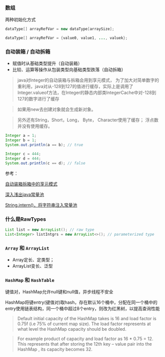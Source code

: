 ### 数组
两种初始化方式
```java
dataType[] arrayRefVar = new dataType[arraySize];
```

```java
dataType[] arrayRefVar = {value0, value1, ..., valuek};
```

### 自动装箱 / 自动拆箱
- 赋值时从基础类型提升（自动装箱）
- 比较、运算等操作从包装类型向基础类型跌落（自动拆箱）
> java对Integer的自动装箱与拆箱会用到享元模式， 为了加大对简单数字的重利用，java对从-128到127的值进行缓存，实际上是调用了Integer.valueof方法，在Integer的静态内部类IntegerCache中对-128到127的数字进行了缓存

> 如果用new去创建对象就会生成新对象。

> 另外还有String，Short，Long， Byte， Character使用了缓存； 浮点数并没有使用缓存。
``` java
Integer a = 1;
Integer b = 1;
System.out.println(a == b); // true

Integer c = 444;
Integer d = 444;
System.out.println(c == d); // false
```
参考：

[自动装箱拆箱中的享元模式](https://www.jianshu.com/p/3c300b5ecece)

[深入浅出java常量池](https://www.cnblogs.com/syp172654682/p/8082625.html)

[String.intern()，将字符串注入常量池](https://www.cnblogs.com/Qian123/p/5707154.html)

### 什么是RawTypes
```java
List list = new ArrayList(); // raw type
List<Integer> listIntgrs = new ArrayList<>(); // parameterized type
```

### `Array` 和 `ArrayList`
- Array定长、定类型；
- ArrayList变长、泛型

### `HashMap` 和 `HashTable`
键值对，HashMap允许null键和null值，异步线程不安全

HashMap将键entry(键值对)取hash，存在默认16个桶中，分配在同一个桶中的entry使用链表结构，同一个桶中超过8个entry，则改为红黑树，以提高查询性能

> Default initial capacity of the HashMap takes is 16 and load factor is 0.75f (i.e 75% of current map size). The load factor represents at what level the HashMap capacity should be doubled.

> For example product of capacity and load factor as 16 * 0.75 = 12. This represents that after storing the 12th key – value pair into the HashMap , its capacity becomes 32.
